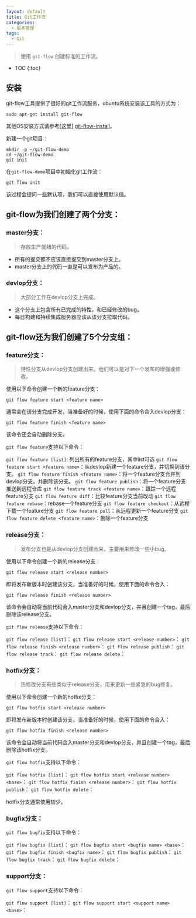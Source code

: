 ```yaml
---
layout: default
title: Git工作流
categories: 
  - 版本管理
tags: 
  - Git
---
```


> 使用 `git-flow` 创建标准的工作流。

<!-- more -->
* TOC
{:toc}

## 安装

git-flow工具提供了很好的git工作流服务，ubuntu系统安装该工具的方式为：

	sudo apt-get install git-flow

其他OS安装方式请参考[这里] [git-flow-install]。

[git-flow-install]: <https://github.com/nvie/gitflow/wiki/Installation>

新建一个git项目：

	mkdir -p ~/git-flow-demo
	cd ~/git-flow-demo
	git init

在`git-flow-demo`项目中初始化git工作流：

	git flow init

该过程会提问一些默认项，我们可以直接使用默认值。

## git-flow为我们创建了两个分支：

### master分支：

> 存放生产就绪的代码。

- 所有的提交都不应该直接提交到master分支上。
- master分支上的代码一直是可以发布为产品的。

### devlop分支：

> 大部分工作在devlop分支上完成。

- 这个分支上包含所有已完成的特性，和已经修改的bug。
- 每日构建和持续集成服务器应该从该分支拉取代码。

## git-flow还为我们创建了5个分支组：

### feature分支：

> 特性分支从devlop分支创建出来。他们可以是对下一个发布的增强或修改。

使用以下命令创建一个新的feature分支：

	git flow feature start <feature name>

通常会在该分支完成开发，当准备好的时候，使用下面的命令合入devlop分支：

	git flow feature finish <feature name>

该命令还会自动删除<feature name>分支。

`git flow feature`支持以下命令：

`git flow feature [list]`: 列出所有的feature分支，其中list可选
`git flow feature start <feature name>`：从devlop新建一个feature分支，并切换到该分支。
`git flow feature finish <feature name>`：将一个feature分支合并到devlop分支，并删除该分支。
`git flow feature publish`：将一个feature分支推送到远程仓库
`git flow feature track <feature name>`：跟踪一个远程feature分支
`git flow feature diff`：比较feature分支当前改动
`git flow feature rebase`：rebase一个feature分支
`git flow feature checkout`：从远程下载一个feature分支
`git flow feature pull`：从远程更新一个feature分支
`git flow feature delete <feature name>`：删除一个feature分支

### release分支：

>发布分支也是从devlop分支创建而来，主要用来修改一些小bug。

使用以下命令创建一个新的release分支：

	git flow release start <release number>

即将发布新版本时创建该分支，当准备好的时候，使用下面的命令合入：

	git flow release finish <release number>

该命令会自动将当前代码合入master分支和devlop分支，并且创建一个tag，最后删除该release分支。

`git flow release`支持以下命令：

`git flow release [list]`：
`git flow release start <release number>`：
`git flow release finish <release number>`：
`git flow release publish`：
`git flow release track`：
`git flow release delete`：

### hotfix分支：

> 热修改分支有些类似于release分支，用来更新一些紧急的bug修复。

使用以下命令创建一个新的hotfix分支：

	git flow hotfix start <release number>

即将发布新版本时创建该分支，当准备好的时候，使用下面的命令合入：

	git flow hotfix finish <release number>

该命令会自动将当前代码合入master分支和devlop分支，并且创建一个tag，最后删除该hotfix分支。

`git flow hotfix`支持以下命令：

`git flow hotfix [list]`：
`git flow hotfix start <release number> <base>`：
`git flow hotfix finish <release number>`：
`git flow hotfix publish`：
`git flow hotfix delete`：

hotfix分支通常使用较少。

### bugfix分支：

`git flow bugfix`支持以下命令：

`git flow bugfix [list]`：
`git flow bugfix start <bugfix name> <base>`：
`git flow bugfix finish <bugfix name>`：
`git flow bugfix publish`：
`git flow bugfix track`：
`git flow bugfix delete`：

### support分支：

`git flow support`支持以下命令：

`git flow support [list]`：
`git flow support start <support name> <base>`：